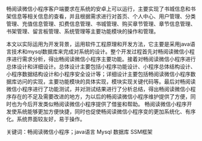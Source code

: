 畅阅读微信小程序客户端要求在系统的安卓上可以运行，主要实现了书城信息和书架信息等相关信息的查看，并且根据需求进行对首页、个人中心、用户管理、分类管理、充值信息管理、扣费信息管理、书城管理、购买章节管理、章节信息管理、书架管理、留言板管理、系统管理等主要功能模块的操作和管理。

本文以实际运用为开发背景，运用软件工程原理和开发方法，它主要是采用java语言技术和mysql数据库来完成对系统的设计。整个开发过程首先对畅阅读微信小程序进行需求分析，得出畅阅读微信小程序主要功能。接着对畅阅读微信小程序进行总体设计和详细设计。总体设计主要包括小程序功能设计、小程序总体结构设计、小程序数据结构设计和小程序安全设计等；详细设计主要包括畅阅读微信小程序数据库访问的实现，主要功能模块的具体实现，模块实现关键代码等。最后对畅阅读微信小程序进行了功能测试，并对测试结果进行了分析总结，得出畅阅读微信小程序存在的不足及需要改进的地方，为以后的畅阅读微信小程序维护提供了方便，同时也为今后开发类似畅阅读微信小程序提供了借鉴和帮助。
畅阅读微信小程序开发使系统能够更加方便快捷，同时也促使畅阅读微信小程序变的更加系统化、有序化。系统界面较友好，易于操作。

关键词：畅阅读微信小程序；java语言  Mysql 数据库 SSM框架 
